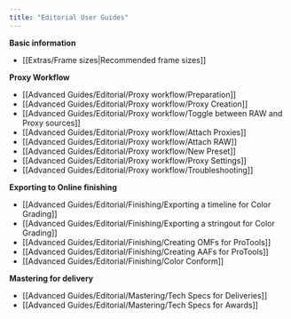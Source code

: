 ```yaml
---
title: "Editorial User Guides"
---
```

**Basic information**
- [[Extras/Frame sizes|Recommended frame sizes]]

**Proxy Workflow**
- [[Advanced Guides/Editorial/Proxy workflow/Preparation]]
- [[Advanced Guides/Editorial/Proxy workflow/Proxy Creation]]
- [[Advanced Guides/Editorial/Proxy workflow/Toggle between RAW and Proxy sources]]
- [[Advanced Guides/Editorial/Proxy workflow/Attach Proxies]]
- [[Advanced Guides/Editorial/Proxy workflow/Attach RAW]]
- [[Advanced Guides/Editorial/Proxy workflow/New Preset]]
- [[Advanced Guides/Editorial/Proxy workflow/Proxy Settings]]
- [[Advanced Guides/Editorial/Proxy workflow/Troubleshooting]]

**Exporting to Online finishing**
- [[Advanced Guides/Editorial/Finishing/Exporting a timeline for Color Grading]]
- [[Advanced Guides/Editorial/Finishing/Exporting a stringout for Color Grading]]
- [[Advanced Guides/Editorial/Finishing/Creating OMFs for ProTools]]
- [[Advanced Guides/Editorial/Finishing/Creating AAFs for ProTools]]
- [[Advanced Guides/Editorial/Finishing/Color Conform]]

**Mastering for delivery**
- [[Advanced Guides/Editorial/Mastering/Tech Specs for Deliveries]]
- [[Advanced Guides/Editorial/Mastering/Tech Specs for Awards]]